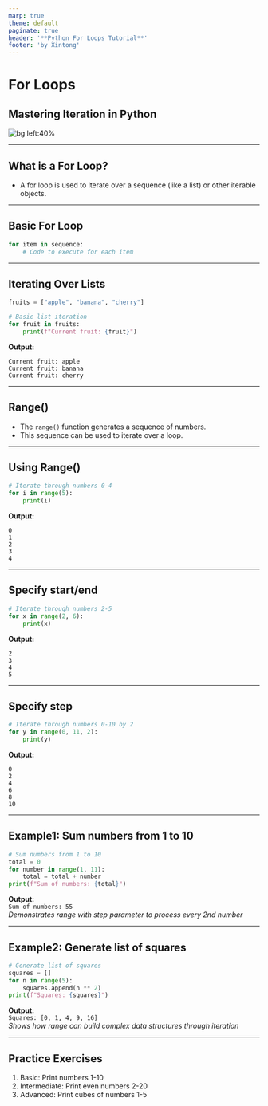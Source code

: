 ```yaml
---
marp: true
theme: default
paginate: true
header: '**Python For Loops Tutorial**'
footer: 'by Xintong'
---
```


# For Loops
## Mastering Iteration in Python

![bg left:40%](https://images.unsplash.com/photo-1587620962725-abab7fe55159?ixlib=rb-1.2.1&auto=format&fit=crop&w=1351&q=80)

---

## What is a For Loop?

- A for loop is used to iterate over a sequence (like a list) or other iterable objects.

---

## Basic For Loop

```python
for item in sequence:
    # Code to execute for each item
```

---

## Iterating Over Lists

```python
fruits = ["apple", "banana", "cherry"]

# Basic list iteration
for fruit in fruits:
    print(f"Current fruit: {fruit}")
```

**Output:**
```
Current fruit: apple
Current fruit: banana
Current fruit: cherry
```

---

## Range()

- The `range()` function generates a sequence of numbers.
- This sequence can be used to iterate over a loop.

---

## Using Range()

```python
# Iterate through numbers 0-4
for i in range(5):
    print(i)
```

**Output:**
```
0
1
2
3
4
```

---

## Specify start/end

```python
# Iterate through numbers 2-5
for x in range(2, 6):
    print(x)
```

**Output:**
```
2
3
4
5
```

---

## Specify step

```python
# Iterate through numbers 0-10 by 2
for y in range(0, 11, 2):
    print(y)
```

**Output:**
```
0
2
4
6
8
10
```

---

## Example1: Sum numbers from 1 to 10

```python
# Sum numbers from 1 to 10
total = 0
for number in range(1, 11):
    total = total + number
print(f"Sum of numbers: {total}")
```
**Output:**  
`Sum of numbers: 55`  
*Demonstrates range with step parameter to process every 2nd number*

---

## Example2: Generate list of squares

```python
# Generate list of squares
squares = []
for n in range(5):
    squares.append(n ** 2)
print(f"Squares: {squares}")
```
**Output:**  
`Squares: [0, 1, 4, 9, 16]`  
*Shows how range can build complex data structures through iteration*

---


## Practice Exercises

1. Basic: Print numbers 1-10
2. Intermediate: Print even numbers 2-20
3. Advanced: Print cubes of numbers 1-5




